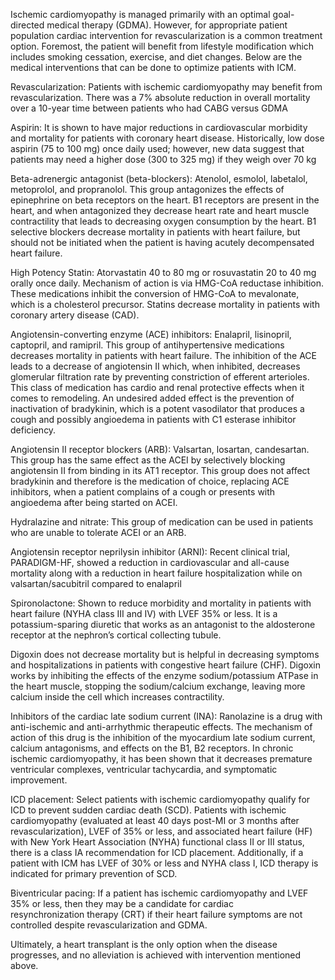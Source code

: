 Ischemic cardiomyopathy is managed primarily with an optimal goal-directed medical therapy (GDMA). However, for appropriate patient population cardiac intervention for revascularization is a common treatment option. Foremost, the patient will benefit from lifestyle modification which includes smoking cessation, exercise, and diet changes. Below are the medical interventions that can be done to optimize patients with ICM.

Revascularization: Patients with ischemic cardiomyopathy may benefit from revascularization. There was a 7% absolute reduction in overall mortality over a 10-year time between patients who had CABG versus GDMA

Aspirin: It is shown to have major reductions in cardiovascular morbidity and mortality for patients with coronary heart disease. Historically, low dose aspirin (75 to 100 mg) once daily used; however, new data suggest that patients may need a higher dose (300 to 325 mg) if they weigh over 70 kg

Beta-adrenergic antagonist (beta-blockers): Atenolol, esmolol, labetalol, metoprolol, and propranolol. This group antagonizes the effects of epinephrine on beta receptors on the heart. B1 receptors are present in the heart, and when antagonized they decrease heart rate and heart muscle contractility that leads to decreasing oxygen consumption by the heart. B1 selective blockers decrease mortality in patients with heart failure, but should not be initiated when the patient is having acutely decompensated heart failure.

High Potency Statin: Atorvastatin 40 to 80 mg or rosuvastatin 20 to 40 mg orally once daily. Mechanism of action is via HMG-CoA reductase inhibition. These medications inhibit the conversion of HMG-CoA to mevalonate, which is a cholesterol precursor. Statins decrease mortality in patients with coronary artery disease (CAD).

Angiotensin-converting enzyme (ACE) inhibitors: Enalapril, lisinopril, captopril, and ramipril. This group of antihypertensive medications decreases mortality in patients with heart failure. The inhibition of the ACE leads to a decrease of angiotensin II which, when inhibited, decreases glomerular filtration rate by preventing constriction of efferent arterioles. This class of medication has cardio and renal protective effects when it comes to remodeling. An undesired added effect is the prevention of inactivation of bradykinin, which is a potent vasodilator that produces a cough and possibly angioedema in patients with C1 esterase inhibitor deficiency.

Angiotensin II receptor blockers (ARB): Valsartan, losartan, candesartan. This group has the same effect as the ACEI by selectively blocking angiotensin II from binding in its AT1 receptor. This group does not affect bradykinin and therefore is the medication of choice, replacing ACE inhibitors, when a patient complains of a cough or presents with angioedema after being started on ACEI.

Hydralazine and nitrate: This group of medication can be used in patients who are unable to tolerate ACEI or an ARB.

Angiotensin receptor neprilysin inhibitor (ARNI): Recent clinical trial, PARADIGM-HF, showed a reduction in cardiovascular and all-cause mortality along with a reduction in heart failure hospitalization while on valsartan/sacubitril compared to enalapril

Spironolactone: Shown to reduce morbidity and mortality in patients with heart failure (NYHA class III and IV) with LVEF 35% or less. It is a potassium-sparing diuretic that works as an antagonist to the aldosterone receptor at the nephron’s cortical collecting tubule.

Digoxin does not decrease mortality but is helpful in decreasing symptoms and hospitalizations in patients with congestive heart failure (CHF). Digoxin works by inhibiting the effects of the enzyme sodium/potassium ATPase in the heart muscle, stopping the sodium/calcium exchange, leaving more calcium inside the cell which increases contractility.

Inhibitors of the cardiac late sodium current (INA): Ranolazine is a drug with anti-ischemic and anti-arrhythmic therapeutic effects. The mechanism of action of this drug is the inhibition of the myocardium late sodium current, calcium antagonisms, and effects on the B1, B2 receptors. In chronic ischemic cardiomyopathy, it has been shown that it decreases premature ventricular complexes, ventricular tachycardia, and symptomatic improvement.

ICD placement: Select patients with ischemic cardiomyopathy qualify for ICD to prevent sudden cardiac death (SCD). Patients with ischemic cardiomyopathy (evaluated at least 40 days post-MI or 3 months after revascularization), LVEF of 35% or less, and associated heart failure (HF) with New York Heart Association (NYHA) functional class II or III status, there is a class IA recommendation for ICD placement. Additionally, if a patient with ICM has LVEF of 30% or less and NYHA class I, ICD therapy is indicated for primary prevention of SCD.

Biventricular pacing: If a patient has ischemic cardiomyopathy and LVEF 35% or less, then they may be a candidate for cardiac resynchronization therapy (CRT) if their heart failure symptoms are not controlled despite revascularization and GDMA.

Ultimately, a heart transplant is the only option when the disease progresses, and no alleviation is achieved with intervention mentioned above.